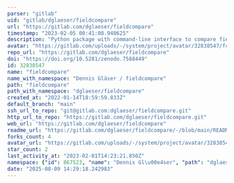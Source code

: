 ```yaml
---
parser: "gitlab"
uid: "gitlab/dglaeser/fieldcompare"
url: "https://gitlab.com/dglaeser/fieldcompare"
timestamp: "2023-02-05 00:41:08.940625"
description: "Python package with command-line interface to compare field data"
avatar: "https://gitlab.com/uploads/-/system/project/avatar/32838547/fcompare_logo.png"
repo_url: "https://gitlab.com/dglaeser/fieldcompare"
doi: "https://doi.org/10.5281/zenodo.7588449"
id: 32838547
name: "fieldcompare"
name_with_namespace: "Dennis Gläser / fieldcompare"
path: "fieldcompare"
path_with_namespace: "dglaeser/fieldcompare"
created_at: "2022-01-14T18:59:59.833Z"
default_branch: "main"
ssh_url_to_repo: "git@gitlab.com:dglaeser/fieldcompare.git"
http_url_to_repo: "https://gitlab.com/dglaeser/fieldcompare.git"
web_url: "https://gitlab.com/dglaeser/fieldcompare"
readme_url: "https://gitlab.com/dglaeser/fieldcompare/-/blob/main/README.md"
forks_count: 4
avatar_url: "https://gitlab.com/uploads/-/system/project/avatar/32838547/fcompare_logo.png"
star_count: 2
last_activity_at: "2023-02-01T14:23:21.850Z"
namespace: {"id": 867523, "name": "Dennis Gl\u00e4ser", "path": "dglaeser", "kind": "user", "full_path": "dglaeser", "parent_id": null, "avatar_url": "/uploads/-/system/user/avatar/726045/avatar.png", "web_url": "https://gitlab.com/dglaeser"}
date: "2025-08-09 14:29:18.242983"
---
```

